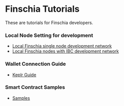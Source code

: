 # Finschia Tutorials

These are tutorials for Finschia developers.

### Local Node Setting for development
* [Local Finschia single node development network](./localnet/single/README.md)
* [Local Finschia nodes with IBC development network](./localnet/with-ibc/README.md)

### Wallet Connection Guide
* [Keplr Guide](./keplr/README.md)

### Smart Contract Samples
* [Samples](./contracts/README.md)
